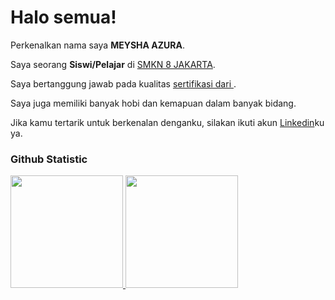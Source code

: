 # Halo semua! 

Perkenalkan nama saya **MEYSHA AZURA**.<br>

Saya seorang **Siswi/Pelajar** di [SMKN 8 JAKARTA](https://smkn8jakarta.sch.id/).<br>

Saya bertanggung jawab pada kualitas                      [sertifikasi dari         ](               ).<br>

Saya juga memiliki banyak hobi dan kemapuan dalam banyak bidang.<br>

Jika kamu tertarik untuk berkenalan denganku, silakan ikuti akun [Linkedin](https://www.linkedin.com/in/meysha-azura)ku ya.

### Github Statistic
<p align="left">
<a href="(https://github.com/meysha-azura/Meysha-Azura)">
  <img height="180em" src="https://github-readme-stats-eight-theta.vercel.app/api?username=penuliscode&show_icons=true&theme=algolia&include_all_commits=true&count_private=true"/>
  <img height="180em" src="https://github-readme-stats-eight-theta.vercel.app/api/top-langs/?username=penuliscode&layout=compact&theme=algolia"/>
</a>
</p>
